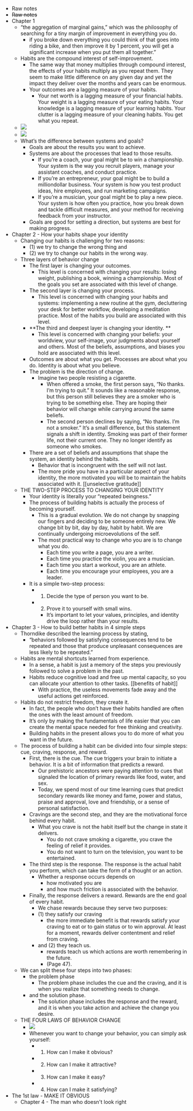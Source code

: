 - Raw notes
- ~~Raw notes~~
- Chapter 1
    - “the aggregation of marginal gains,” which was the philosophy of searching for a tiny margin of improvement in everything you do.
        - if you broke down everything you could think of that goes into riding a bike, and then improve it by 1 percent, you will get a significant increase when you put them all together.”
    - Habits are the compound interest of self-improvement. 
        - The same way that money multiplies through compound interest, the effects of your habits multiply as you repeat them. They seem to make little difference on any given day and yet the impact they deliver over the months and years can be enormous.
        - Your outcomes are a lagging measure of your habits. 
            - Your net worth is a lagging measure of your financial habits. Your weight is a lagging measure of your eating habits. Your knowledge is a lagging measure of your learning habits. Your clutter is a lagging measure of your cleaning habits. You get what you repeat.
    - ![](https://firebasestorage.googleapis.com/v0/b/firescript-577a2.appspot.com/o/imgs%2Fapp%2FNgoctien%2FXmTfQvG-xd.png?alt=media&token=82fe81e9-569e-4a06-9a7a-815ee53771ee)
    - ![](https://firebasestorage.googleapis.com/v0/b/firescript-577a2.appspot.com/o/imgs%2Fapp%2FNgoctien%2F71JHOfbGSZ.png?alt=media&token=deac618d-b021-475b-8be4-5732dd95cac9)
    - What’s the difference between systems and goals? 
        - Goals are about the results you want to achieve. 
        - Systems are about the processes that lead to those results. 
            - If you’re a coach, your goal might be to win a championship. Your system is the way you recruit players, manage your assistant coaches, and conduct practice. 
            - If you’re an entrepreneur, your goal might be to build a milliondollar business. Your system is how you test product ideas, hire employees, and run marketing campaigns. 
            - If you’re a musician, your goal might be to play a new piece. Your system is how often you practice, how you break down and tackle difficult measures, and your method for receiving feedback from your instructor.
        - Goals are good for setting a direction, but systems are best for making progress.
- Chapter 2 - How your habits shape your identity
    - Changing our habits is challenging for two reasons: 
        - (1) we try to change the wrong thing and 
        - (2) we try to change our habits in the wrong way.
    - Three layers of behavior change
        - The first layer is changing your outcomes. 
            - This level is concerned with changing your results: losing weight, publishing a book, winning a championship. Most of the goals you set are associated with this level of change. 
        - The second layer is changing your process.
            - This level is concerned with changing your habits and systems: implementing a new routine at the gym, decluttering your desk for better workflow, developing a meditation practice. Most of the habits you build are associated with this level. 
        - **The third and deepest layer is changing your identity. **
            - This level is concerned with changing your beliefs: your worldview, your self-image, your judgments about yourself and others. Most of the beliefs, assumptions, and biases you hold are associated with this level.
        - Outcomes are about what you get. Processes are about what you do. Identity is about what you believe.
        - The problem is the direction of change.
            - Imagine two people resisting a cigarette. 
                - When offered a smoke, the first person says, “No thanks. I’m trying to quit.” It sounds like a reasonable response, but this person still believes they are a smoker who is trying to be something else. They are hoping their behavior will change while carrying around the same beliefs. 
                - The second person declines by saying, “No thanks. I’m not a smoker.” It’s a small difference, but this statement signals a shift in identity. Smoking was part of their former life, not their current one. They no longer identify as someone who smokes.
        - There are a set of beliefs and assumptions that shape the system, an identity behind the habits. 
            - Behavior that is incongruent with the self will not last.
            - The more pride you have in a particular aspect of your identity, the more motivated you will be to maintain the habits associated with it. [[unselective gratitude]]
    - THE TWO-STEP PROCESS TO CHANGING YOUR IDENTITY
        - Your identity is literally your “repeated beingness.”
        - The process of building habits is actually the process of becoming yourself. 
            - This is a gradual evolution. We do not change by snapping our fingers and deciding to be someone entirely new. We change bit by bit, day by day, habit by habit. We are continually undergoing microevolutions of the self.
            - The most practical way to change who you are is to change what you do. 
                - Each time you write a page, you are a writer. 
                - Each time you practice the violin, you are a musician. 
                - Each time you start a workout, you are an athlete. 
                - Each time you encourage your employees, you are a leader.
        - It is a simple two-step process: 
            - 1. Decide the type of person you want to be. 
            - 2. Prove it to yourself with small wins.
                - It’s important to let your values, principles, and identity drive the loop rather than your results.
- Chapter 3 - How to build better habits in 4 simple steps
    - Thorndike described the learning process by stating, 
        - “behaviors followed by satisfying consequences tend to be repeated and those that produce unpleasant consequences are less likely to be repeated.”
    - Habits are mental shortcuts learned from experience. 
        - In a sense, a habit is just a memory of the steps you previously followed to solve a problem in the past.
        - Habits reduce cognitive load and free up mental capacity, so you can allocate your attention to other tasks. [[benefits of habit]]
            - With practice, the useless movements fade away and the useful actions get reinforced.
    - Habits do not restrict freedom, they create it. 
        - In fact, the people who don’t have their habits handled are often the ones with the least amount of freedom.
        - It’s only by making the fundamentals of life easier that you can create the mental space needed for free thinking and creativity.
        - Building habits in the present allows you to do more of what you want in the future.
    - The process of building a habit can be divided into four simple steps: cue, craving, response, and reward.
        - First, there is the cue. The cue triggers your brain to initiate a behavior. It is a bit of information that predicts a reward.
            - Our prehistoric ancestors were paying attention to cues that signaled the location of primary rewards like food, water, and sex. 
            - Today, we spend most of our time learning cues that predict secondary rewards like money and fame, power and status, praise and approval, love and friendship, or a sense of personal satisfaction.
        - Cravings are the second step, and they are the motivational force behind every habit.
            - What you crave is not the habit itself but the change in state it delivers. 
                - You do not crave smoking a cigarette, you crave the feeling of relief it provides.
                - You do not want to turn on the television, you want to be entertained.
        - The third step is the response. The response is the actual habit you perform, which can take the form of a thought or an action.
            - Whether a response occurs depends on 
                - how motivated you are 
                - and how much friction is associated with the behavior.
        - Finally, the response delivers a reward. Rewards are the end goal of every habit.
            - We chase rewards because they serve two purposes: 
            - (1) they satisfy our craving
                - the more immediate benefit is that rewards satisfy your craving to eat or to gain status or to win approval. At least for a moment, rewards deliver contentment and relief from craving.
            - and (2) they teach us.
                - rewards teach us which actions are worth remembering in the future.
                - (Page 47). 
    - We can split these four steps into two phases: 
        - the problem phase 
            - The problem phase includes the cue and the craving, and it is when you realize that something needs to change. 
        - and the solution phase. 
            - The solution phase includes the response and the reward, and it is when you take action and achieve the change you desire.
    - THE FOUR LAWS OF BEHAVIOR CHANGE
        - ![](https://firebasestorage.googleapis.com/v0/b/firescript-577a2.appspot.com/o/imgs%2Fapp%2FNgoctien%2FF-OiDl0hCn.png?alt=media&token=fc244a93-6a8b-489e-a165-a8c671b184b3)
        - Whenever you want to change your behavior, you can simply ask yourself: 
            - 1. How can I make it obvious? 
            - 2. How can I make it attractive? 
            - 3. How can I make it easy? 
            - 4. How can I make it satisfying?
-  The 1st law - MAKE IT OBVIOUS
    - Chapter 4 - The man who doesn't look right

